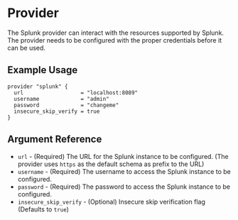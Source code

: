 # <provider> Provider

The Splunk provider can interact with the resources supported by Splunk. The provider needs to be configured with the proper credentials before it can be used.

## Example Usage

```
provider "splunk" {
  url                  = "localhost:8089"
  username             = "admin"
  password             = "changeme"
  insecure_skip_verify = true
}
```

## Argument Reference

* `url` - (Required) The URL for the Splunk instance to be configured. (The provider uses `https` as the default schema as prefix to the URL)
* `username` - (Required) The username to access the Splunk instance to be configured.
* `password` - (Required) The password to access the Splunk instance to be configured.
* `insecure_skip_verify` - (Optional) Insecure skip verification flag (Defaults to `true`)
